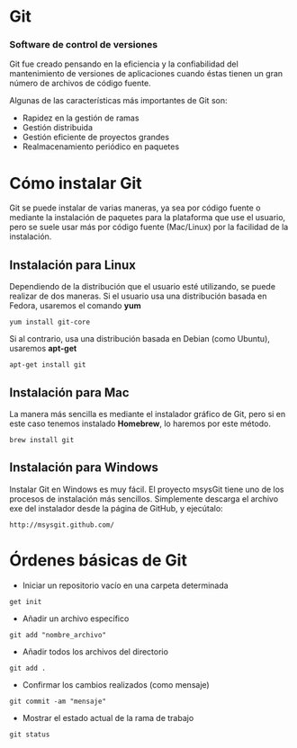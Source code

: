 
# Git
### Software de control de versiones

Git fue creado pensando en la eficiencia y la confiabilidad del mantenimiento de versiones de aplicaciones cuando éstas tienen un gran número de archivos de código fuente.

Algunas de las características más importantes de Git son:

  * Rapidez en la gestión de ramas
  * Gestión distribuida
  * Gestión eficiente de proyectos grandes
  * Realmacenamiento periódico en paquetes

# Cómo instalar Git

Git se puede instalar de varias maneras, ya sea por código fuente o mediante la instalación de paquetes para la plataforma que use el usuario, pero se suele usar más por código fuente (Mac/Linux) por la facilidad de la instalación.

## Instalación para Linux

Dependiendo de la distribución que el usuario esté utilizando, se puede realizar de dos maneras. Si el usuario usa una distribución basada en Fedora, usaremos el comando **yum**

```she
yum install git-core
```

Si al contrario, usa una distribución basada en Debian (como Ubuntu), usaremos **apt-get**

```she
apt-get install git
```

## Instalación para Mac

La manera más sencilla es mediante el instalador gráfico de Git, pero si en este caso tenemos instalado **Homebrew**, lo haremos por este método.

```she
brew install git
```

## Instalación para Windows

Instalar Git en Windows es muy fácil. El proyecto msysGit tiene uno de los procesos de instalación más sencillos. Simplemente descarga el archivo exe del instalador desde la página de GitHub, y ejecútalo:

```she
http://msysgit.github.com/
```

# Órdenes básicas de Git

* Iniciar un repositorio vacío en una carpeta determinada

```she
get init
```
* Añadir un archivo específico
```she
git add "nombre_archivo"
```
* Añadir todos los archivos del directorio
```she
git add .
```
* Confirmar los cambios realizados (como mensaje)
```she
git commit -am "mensaje"
```
* Mostrar el estado actual de la rama de trabajo
```she
git status
```



